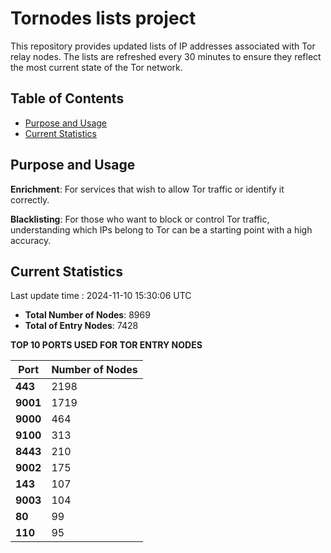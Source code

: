 # Tornodes lists project

This repository provides updated lists of IP addresses associated with Tor relay nodes. The lists are refreshed every 30 minutes to ensure they reflect the most current state of the Tor network.

## Table of Contents

- [Purpose and Usage](#purpose-and-usage)
- [Current Statistics](#current-statistics)


## Purpose and Usage

**Enrichment**: For services that wish to allow Tor traffic or identify it correctly.

**Blacklisting**: For those who want to block or control Tor traffic, understanding which IPs belong to Tor can be a starting point with a high accuracy.

## Current Statistics

Last update time : 2024-11-10 15:30:06 UTC

- **Total Number of Nodes**: 8969
- **Total of Entry Nodes**: 7428

**TOP 10 PORTS USED FOR TOR ENTRY NODES**

| **Port** | **Number of Nodes** |
|------|-----------------|
| **443**   | 2198  |
| **9001**   | 1719  |
| **9000**   | 464  |
| **9100**   | 313  |
| **8443**   | 210  |
| **9002**   | 175  |
| **143**   | 107  |
| **9003**   | 104  |
| **80**   | 99  |
| **110**   | 95  |

